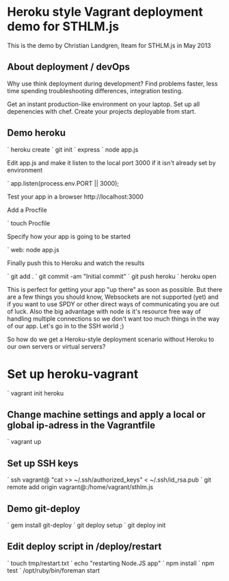Heroku style Vagrant deployment demo for STHLM.js
=================================================

This is the demo by Christian Landgren, Iteam for STHLM.js in May 2013

## About deployment / devOps

Why use think deployment during development? Find problems faster, less time spending troubleshooting differences, integration testing. 

Get an instant production-like environment on your laptop. 
Set up all depenencies with chef. Create your projects deployable from start. 

## Demo heroku
 
´ heroku create
´ git init
´ express
´ node app.js

Edit app.js and make it listen to the local port 3000 if it isn't already set by environment

´ app.listen(process.env.PORT || 3000);

Test your app in a browser http://localhost:3000

Add a Procfile

´ touch Procfile

Specify how your app is going to be started

´ web: node app.js

Finally push this to Heroku and watch the results

´ git add .
´ git commit -am "Initial commit"
´ git push heroku
´ heroku open


This is perfect for getting your app "up there" as soon as possible. But there are a few things you should know, Websockets are not supported (yet) and if you want to use SPDY or other direct ways of communicating you are out of luck. Also the big advantage with node is it's resource free way of handling multiple connections so we don't want too much things in the way of our app. Let's go in to the SSH world ;)

So how do we get a Heroku-style deployment scenario without Heroku to our own servers or virtual servers?


Set up heroku-vagrant
===================

´ vagrant init heroku

## Change machine settings and apply a local or global ip-adress in the Vagrantfile

´ vagrant up

## Set up SSH keys

´ ssh vagrant@<server IP> "cat >> ~/.ssh/authorized_keys" < ~/.ssh/id_rsa.pub
´ git remote add origin vagrant@<server IP>:/home/vagrant/sthlm.js

## Demo git-deploy

´ gem install git-deploy
´ git deploy setup
´ git deploy init

## Edit deploy script in /deploy/restart

´ touch tmp/restart.txt
´ echo "restarting Node.JS app"
´ npm install
´ npm test
´ /opt/ruby/bin/foreman start



